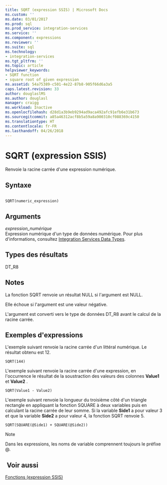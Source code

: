 ```yaml
---
title: SQRT (expression SSIS) | Microsoft Docs
ms.custom: ''
ms.date: 03/01/2017
ms.prod: sql
ms.prod_service: integration-services
ms.service: ''
ms.component: expressions
ms.reviewer: ''
ms.suite: sql
ms.technology:
- integration-services
ms.tgt_pltfrm: ''
ms.topic: article
helpviewer_keywords:
- SQRT function
- square root of given expression
ms.assetid: 54a75389-c501-4e22-87b8-905f66d6a3a5
caps.latest.revision: 33
author: douglaslMS
ms.author: douglasl
manager: craigg
ms.workload: Inactive
ms.openlocfilehash: d28d1a3b9eb9294ad9aca492afc91efb6e31b673
ms.sourcegitcommit: a85a46312acf8b5a59a8a900310cf088369c4150
ms.translationtype: HT
ms.contentlocale: fr-FR
ms.lasthandoff: 04/26/2018
---
```

# <a name="sqrt-ssis-expression"></a>SQRT (expression SSIS)
  Renvoie la racine carrée d'une expression numérique.  
  
## <a name="syntax"></a>Syntaxe  
  
```  
  
SQRT(numeric_expression)  
```  
  
## <a name="arguments"></a>Arguments  
 *expression_numérique*  
 Expression numérique d'un type de données numérique. Pour plus d'informations, consultez [Integration Services Data Types](../../integration-services/data-flow/integration-services-data-types.md).  
  
## <a name="result-types"></a>Types des résultats  
 DT_R8  
  
## <a name="remarks"></a>Notes   
 La fonction SQRT renvoie un résultat NULL si l'argument est NULL.  
  
 Elle échoue si l'argument est une valeur négative.  
  
 L'argument est converti vers le type de données DT_R8 avant le calcul de la racine carrée.  
  
## <a name="expression-examples"></a>Exemples d'expressions  
 L'exemple suivant renvoie la racine carrée d'un littéral numérique. Le résultat obtenu est 12.  
  
```  
SQRT(144)  
```  
  
 L'exemple suivant renvoie la racine carrée d'une expression, en l'occurrence le résultat de la soustraction des valeurs des colonnes **Value1** et **Value2** .  
  
```  
SQRT(Value1 - Value2)  
```  
  
 L'exemple suivant renvoie la longueur du troisième côté d'un triangle rectangle en appliquant la fonction SQUARE à deux variables puis en calculant la racine carrée de leur somme. Si la variable **Side1** a pour valeur 3 et que la variable **Side2** a pour valeur 4, la fonction SQRT renvoie 5.  
  
```  
SQRT(SQUARE(@Side1) + SQUARE(@Side2))  
```  
  
> [!NOTE]  
>  Dans les expressions, les noms de variable comprennent toujours le préfixe @.  
  
## <a name="see-also"></a> Voir aussi  
 [Fonctions &#40;expression SSIS&#41;](../../integration-services/expressions/functions-ssis-expression.md)  
  
  
